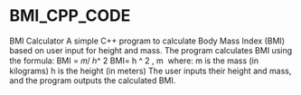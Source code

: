 # BMI_CPP_CODE
BMI Calculator A simple C++ program to calculate Body Mass Index (BMI) based on user input for height and mass. The program calculates BMI using the formula:  BMI = 𝑚/ ℎ^ 2 BMI=  h ^ 2 ,  m ​   where:  m is the mass (in kilograms) h is the height (in meters) The user inputs their height and mass, and the program outputs the calculated BMI.
